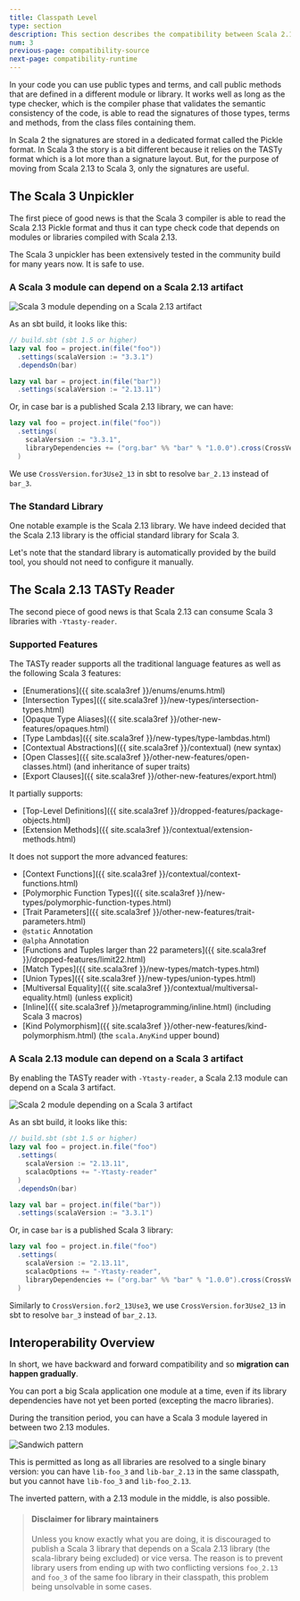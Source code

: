 ```yaml
---
title: Classpath Level
type: section
description: This section describes the compatibility between Scala 2.13 and Scala 3 class files.
num: 3
previous-page: compatibility-source
next-page: compatibility-runtime
---
```


In your code you can use public types and terms, and call public methods that are defined in a different module or library.
It works well as long as the type checker, which is the compiler phase that validates the semantic consistency of the code, is able to read the signatures of those types, terms and methods, from the class files containing them.

In Scala 2 the signatures are stored in a dedicated format called the Pickle format.
In Scala 3 the story is a bit different because it relies on the TASTy format which is a lot more than a signature layout.
But, for the purpose of moving from Scala 2.13 to Scala 3, only the signatures are useful.

## The Scala 3 Unpickler

The first piece of good news is that the Scala 3 compiler is able to read the Scala 2.13 Pickle format and thus it can type check code that depends on modules or libraries compiled with Scala 2.13.

The Scala 3 unpickler has been extensively tested in the community build for many years now. It is safe to use.

### A Scala 3 module can depend on a Scala 2.13 artifact

![Scala 3 module depending on a Scala 2.13 artifact](/resources/images/scala3-migration/compatibility-3-to-213.svg)

As an sbt build, it looks like this:

```scala
// build.sbt (sbt 1.5 or higher)
lazy val foo = project.in(file("foo"))
  .settings(scalaVersion := "3.3.1")
  .dependsOn(bar)

lazy val bar = project.in(file("bar"))
  .settings(scalaVersion := "2.13.11")
```

Or, in case bar is a published Scala 2.13 library, we can have:

```scala
lazy val foo = project.in(file("foo"))
  .settings(
    scalaVersion := "3.3.1",
    libraryDependencies += ("org.bar" %% "bar" % "1.0.0").cross(CrossVersion.for3Use2_13)
  )
```

We use `CrossVersion.for3Use2_13` in sbt to resolve `bar_2.13` instead of `bar_3`.

### The Standard Library

One notable example is the Scala 2.13 library.
We have indeed decided that the Scala 2.13 library is the official standard library for Scala 3.

Let's note that the standard library is automatically provided by the build tool, you should not need to configure it manually.

## The Scala 2.13 TASTy Reader

The second piece of good news is that Scala 2.13 can consume Scala 3 libraries with `-Ytasty-reader`.

### Supported Features

The TASTy reader supports all the traditional language features as well as the following Scala 3 features:
- [Enumerations]({{ site.scala3ref }}/enums/enums.html)
- [Intersection Types]({{ site.scala3ref }}/new-types/intersection-types.html)
- [Opaque Type Aliases]({{ site.scala3ref }}/other-new-features/opaques.html)
- [Type Lambdas]({{ site.scala3ref }}/new-types/type-lambdas.html)
- [Contextual Abstractions]({{ site.scala3ref }}/contextual) (new syntax)
- [Open Classes]({{ site.scala3ref }}/other-new-features/open-classes.html) (and inheritance of super traits)
- [Export Clauses]({{ site.scala3ref }}/other-new-features/export.html)

It partially supports:
- [Top-Level Definitions]({{ site.scala3ref }}/dropped-features/package-objects.html)
- [Extension Methods]({{ site.scala3ref }}/contextual/extension-methods.html)

It does not support the more advanced features:
- [Context Functions]({{ site.scala3ref }}/contextual/context-functions.html)
- [Polymorphic Function Types]({{ site.scala3ref }}/new-types/polymorphic-function-types.html)
- [Trait Parameters]({{ site.scala3ref }}/other-new-features/trait-parameters.html)
- `@static` Annotation
- `@alpha` Annotation
- [Functions and Tuples larger than 22 parameters]({{ site.scala3ref }}/dropped-features/limit22.html)
- [Match Types]({{ site.scala3ref }}/new-types/match-types.html)
- [Union Types]({{ site.scala3ref }}/new-types/union-types.html)
- [Multiversal Equality]({{ site.scala3ref }}/contextual/multiversal-equality.html) (unless explicit)
- [Inline]({{ site.scala3ref }}/metaprogramming/inline.html) (including Scala 3 macros)
- [Kind Polymorphism]({{ site.scala3ref }}/other-new-features/kind-polymorphism.html) (the `scala.AnyKind` upper bound)

### A Scala 2.13 module can depend on a Scala 3 artifact

By enabling the TASTy reader with `-Ytasty-reader`, a Scala 2.13 module can depend on a Scala 3 artifact.

![Scala 2 module depending on a Scala 3 artifact](/resources/images/scala3-migration/compatibility-213-to-3.svg)

As an sbt build, it looks like this:

```scala
// build.sbt (sbt 1.5 or higher)
lazy val foo = project.in.file("foo")
  .settings(
    scalaVersion := "2.13.11",
    scalacOptions += "-Ytasty-reader"
  )
  .dependsOn(bar)

lazy val bar = project.in(file("bar"))
  .settings(scalaVersion := "3.3.1")
```

Or, in case `bar` is a published Scala 3 library:

```scala
lazy val foo = project.in.file("foo")
  .settings(
    scalaVersion := "2.13.11",
    scalacOptions += "-Ytasty-reader",
    libraryDependencies += ("org.bar" %% "bar" % "1.0.0").cross(CrossVersion.for2_13Use3)
  )
```

Similarly to `CrossVersion.for2_13Use3`, we use `CrossVersion.for3Use2_13` in sbt to resolve `bar_3` instead of `bar_2.13`.

## Interoperability Overview

In short, we have backward and forward compatibility and so **migration can happen gradually**.

You can port a big Scala application one module at a time, even if its library dependencies have not yet been ported (excepting the macro libraries).

During the transition period, you can have a Scala 3 module layered in between two 2.13 modules.

![Sandwich pattern](/resources/images/scala3-migration/compatibility-sandwich.svg)

This is permitted as long as all libraries are resolved to a single binary version: you can have `lib-foo_3` and `lib-bar_2.13` in the same classpath, but you cannot have `lib-foo_3` and `lib-foo_2.13`.

The inverted pattern, with a 2.13 module in the middle, is also possible.

> #### Disclaimer for library maintainers
> 
> Unless you know exactly what you are doing, it is discouraged to publish a Scala 3 library that depends on a Scala 2.13 library (the scala-library being excluded) or vice versa.
> The reason is to prevent library users from ending up with two conflicting versions `foo_2.13` and `foo_3` of the same foo library in their classpath, this problem being unsolvable in some cases.
